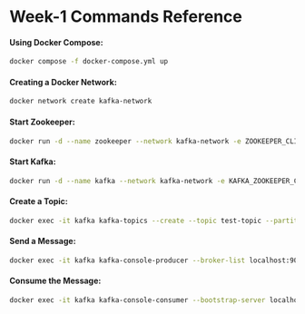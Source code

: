 # Week-1 Commands Reference

#### Using Docker Compose:
```sh
docker compose -f docker-compose.yml up
```

#### Creating a Docker Network:
```sh
docker network create kafka-network
```

#### Start Zookeeper:
```sh
docker run -d --name zookeeper --network kafka-network -e ZOOKEEPER_CLIENT_PORT=2181 confluentinc/cp-zookeeper:latest
```

#### Start Kafka:
```sh
docker run -d --name kafka --network kafka-network -e KAFKA_ZOOKEEPER_CONNECT=zookeeper:2181 -e KAFKA_ADVERTISED_LISTENERS=PLAINTEXT://localhost:9092 -e KAFKA_BROKER_ID=1 -e KAFKA_OFFSETS_TOPIC_REPLICATION_FACTOR=1 confluentinc/cp-kafka:latest
```

#### Create a Topic:
```sh
docker exec -it kafka kafka-topics --create --topic test-topic --partitions 1 --replication-factor 1 --if-not-exists --bootstrap-server localhost:9092
```

#### Send a Message:
```sh
docker exec -it kafka kafka-console-producer --broker-list localhost:9092 --topic test-topic
```

#### Consume the Message:
```sh
docker exec -it kafka kafka-console-consumer --bootstrap-server localhost:9092 --topic test-topic --from-beginning
```
